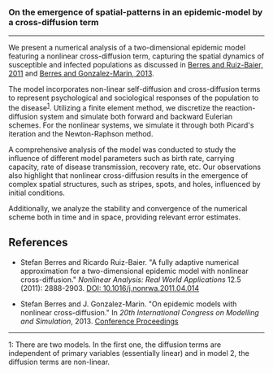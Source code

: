 ### On the emergence of spatial-patterns in an epidemic-model by a cross-diffusion term

<hr/>

We present a numerical analysis of a two-dimensional epidemic model featuring a nonlinear cross-diffusion term, capturing the spatial dynamics of susceptible and infected populations as discussed in [Berres and Ruiz-Baier, 2011](https://doi.org/10.1016/j.nonrwa.2011.04.014) and [Berres and Gonzalez-Marin, 2013](https://www.conferenceproceedings.com/abstract/20th-international-congress-on-modelling-and-simulation-0). 

The model incorporates non-linear self-diffusion and cross-diffusion terms to represent psychological and sociological responses of the population to the disease<sup>[1](#footnote1)</sup>. Utilizing a finite element method, we discretize the reaction-diffusion system and simulate both forward and backward Eulerian schemes. For the nonlinear systems, we simulate it through both Picard's iteration and the Newton-Raphson method.

A comprehensive analysis of the model was conducted to study the influence of different model parameters such as birth rate, carrying capacity, rate of disease transmission, recovery rate, etc. Our observations also highlight that nonlinear cross-diffusion results in the emergence of complex spatial structures, such as stripes, spots, and holes, influenced by initial conditions.

Additionally, we analyze the stability and convergence of the numerical scheme both in time and in space, providing relevant error estimates.

## References

- Stefan Berres and Ricardo Ruiz-Baier. "A fully adaptive numerical approximation for a two-dimensional epidemic model with nonlinear cross-diffusion." *Nonlinear Analysis: Real World Applications* 12.5 (2011): 2888-2903. [DOI: 10.1016/j.nonrwa.2011.04.014](https://doi.org/10.1016/j.nonrwa.2011.04.014)

- Stefan Berres and J. Gonzalez-Marin. "On epidemic models with nonlinear cross-diffusion." In *20th International Congress on Modelling and Simulation*, 2013. [Conference Proceedings](https://www.conferenceproceedings.com/abstract/20th-international-congress-on-modelling-and-simulation-0)

<hr/>

<span id="footnote1">1: There are two models. In the first one, the diffusion terms are independent of primary variables (essentially linear) and in model 2, the diffusion terms are non-linear.</span>
